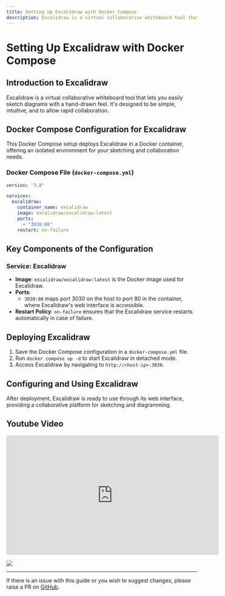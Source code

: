 ```yaml
---
title: Setting Up Excalidraw with Docker Compose
description: Excalidraw is a virtual collaborative whiteboard tool that lets you easily sketch diagrams with a hand-drawn feel. It's designed to be simple, intuitive, and to allow rapid collaboration.
---
```


# Setting Up Excalidraw with Docker Compose

## Introduction to Excalidraw

Excalidraw is a virtual collaborative whiteboard tool that lets you easily sketch diagrams with a hand-drawn feel. It's designed to be simple, intuitive, and to allow rapid collaboration.

## Docker Compose Configuration for Excalidraw

This Docker Compose setup deploys Excalidraw in a Docker container, offering an isolated environment for your sketching and collaboration needs.

### Docker Compose File (`docker-compose.yml`)

```yaml
version: "3.8"

services:
  excalidraw:
    container_name: excalidraw
    image: excalidraw/excalidraw:latest
    ports:
      - "3030:80"
    restart: on-failure
```

## Key Components of the Configuration
### Service: Excalidraw
- **Image**: `excalidraw/excalidraw:latest` is the Docker image used for Excalidraw.
- **Ports**: 
  - `3030:80` maps port 3030 on the host to port 80 in the container, where Excalidraw's web interface is accessible.
- **Restart Policy**: `on-failure` ensures that the Excalidraw service restarts automatically in case of failure.

## Deploying Excalidraw

1. Save the Docker Compose configuration in a `docker-compose.yml` file.
2. Run `docker compose up -d` to start Excalidraw in detached mode.
3. Access Excalidraw by navigating to `http://<host-ip>:3030`.

## Configuring and Using Excalidraw

After deployment, Excalidraw is ready to use through its web interface, providing a collaborative platform for sketching and diagramming.


## Youtube Video

<iframe width="560" height="315" src="https://www.youtube.com/embed/yk5bBo8JAG4?si=8MztGs2h7a3i9ubE" title="YouTube video player" frameborder="0" allow="accelerometer; autoplay; clipboard-write; encrypted-media; gyroscope; picture-in-picture; web-share" allowfullscreen></iframe>

<a href="https://www.buymeacoffee.com/techdox"><img src="https://img.buymeacoffee.com/button-api/?text=Buy me a cup of tea&emoji=🍵&slug=techdox&button_colour=FFDD00&font_colour=000000&font_family=Cookie&outline_colour=000000&coffee_colour=ffffff" /></a>


---

If there is an issue with this guide or you wish to suggest changes, please raise a PR on [GitHub](https://github.com/Techdox/techdox-docs).
